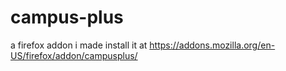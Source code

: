 # campus-plus

a firefox addon i made install it at https://addons.mozilla.org/en-US/firefox/addon/campusplus/
